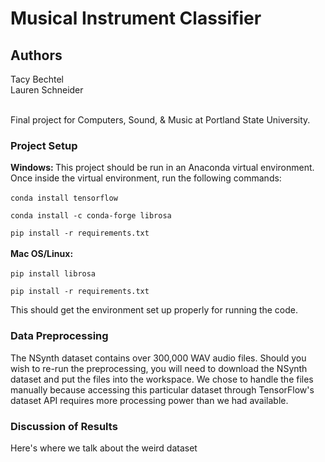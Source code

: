 # Musical Instrument Classifier

<h2>Authors</h2>
Tacy Bechtel <br>
Lauren Schneider <br> <br>

Final project for Computers, Sound, & Music at Portland State University.

### Project Setup
<b>Windows: </b>
This project should be run in an Anaconda virtual environment.
Once inside the virtual environment, run the following commands: <br><br>
```conda install tensorflow```

```conda install -c conda-forge librosa```

```pip install -r requirements.txt```
<br>
<br>
<b>Mac OS/Linux:</b> <br> <br>
```pip install librosa```

```pip install -r requirements.txt```

This should get the environment set up properly for running the code.


### Data Preprocessing

The NSynth dataset contains over 300,000 WAV audio files.
Should you wish to re-run the preprocessing, you will need to download the NSynth dataset
and put the files into the workspace. We chose to handle the files manually because accessing
this particular dataset through TensorFlow's dataset API requires more processing power than we had available.


### Discussion of Results
Here's where we talk about the weird dataset
